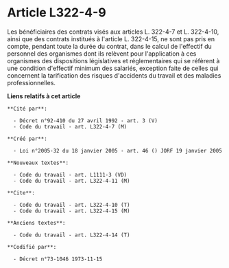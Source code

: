 # Article L322-4-9

Les bénéficiaires des contrats visés aux articles L. 322-4-7 et L. 322-4-10, ainsi que des contrats institués à l'article L.
322-4-15, ne sont pas pris en compte, pendant toute la durée du contrat, dans le calcul de l'effectif du personnel des
organismes dont ils relèvent pour l'application à ces organismes des dispositions législatives et réglementaires qui se
réfèrent à une condition d'effectif minimum des salariés, exception faite de celles qui concernent la tarification des
risques d'accidents du travail et des maladies professionnelles.

**Liens relatifs à cet article**

	**Cité par**:

	  - Décret n°92-410 du 27 avril 1992 - art. 3 (V)
	  - Code du travail - art. L322-4-7 (M)

	**Créé par**:

	  - Loi n°2005-32 du 18 janvier 2005 - art. 46 () JORF 19 janvier 2005

	**Nouveaux textes**:

	  - Code du travail - art. L1111-3 (VD)
	  - Code du travail - art. L322-4-11 (M)

	**Cite**:

	  - Code du travail - art. L322-4-10 (T)
	  - Code du travail - art. L322-4-15 (M)

	**Anciens textes**:

	  - Code du travail - art. L322-4-14 (T)

	**Codifié par**:

	  - Décret n°73-1046 1973-11-15
